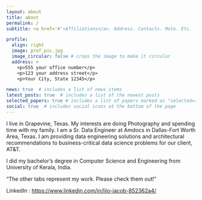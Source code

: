 ```yaml
---
layout: about
title: about
permalink: /
subtitle: <a href='#'>Affiliations</a>. Address. Contacts. Moto. Etc.

profile:
  align: right
  image: prof_pic.jpg
  image_circular: false # crops the image to make it circular
  address: >
    <p>555 your office number</p>
    <p>123 your address street</p>
    <p>Your City, State 12345</p>

news: true  # includes a list of news items
latest_posts: true  # includes a list of the newest posts
selected_papers: true # includes a list of papers marked as "selected={true}"
social: true  # includes social icons at the bottom of the page
---
```


I live in Grapevine, Texas. My interests are doing Photography and spending time with my family. 
I am a Sr. Data Engineer at Amdocs in Dallas-Fort Worth Area, Texas. I am providing data engineering solutions and architectural recommendations to business-critical data science problems for our client, AT&T.

I did my bachelor’s degree in Computer Science and Engineering from University of Kerala, India.

“The other tabs represent my work. Please check them out!”

LinkedIn : https://www.linkedin.com/in/lijo-jacob-852362a4/ 